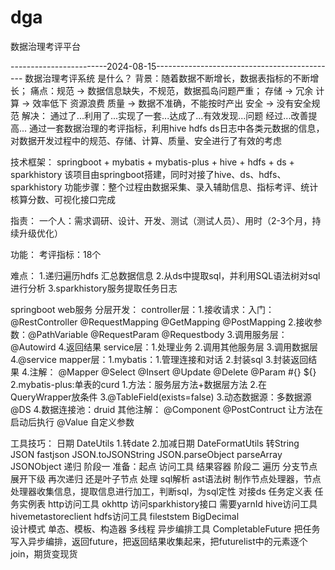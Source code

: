 # dga
数据治理考评平台

------------------------2024-08-15---------------------------------------------
数据治理考评系统
是什么？ 背景：随着数据不断增长，数据表指标的不断增长；
        痛点：规范 -> 数据信息缺失，不规范，数据孤岛问题严重；
             存储 -> 冗余
             计算 -> 效率低下 资源浪费
             质量 -> 数据不准确，不能按时产出
             安全 -> 没有安全规范
        解决： 通过了...利用了...实现了一套...达成了...有效发现...问题 经过...改善提高...
			通过一套数据治理的考评指标，利用hive hdfs ds日志中各类元数据的信息，对数据开发过程中的规范、存储、计算、质量、安全进行了有效的考虑

技术框架：
	springboot + mybatis + mybatis-plus + hive + hdfs + ds + sparkhistory
	该项目由springboot搭建，同时对接了hive、ds、hdfs、sparkhistory
 	功能步骤：整个过程由数据采集、录入辅助信息、指标考评、统计核算分数、可视化接口完成

指责：
	一个人：需求调研、设计、开发、测试（测试人员）、用时（2-3个月，持续升级优化）
	
功能：
	考评指标：18个

 难点：
 	1.递归遍历hdfs 汇总数据信息
  	2.从ds中提取sql，并利用SQL语法树对sql进行分析
    3.sparkhistory服务提取任务日志

springboot
	web服务
 	分层开发：
  		controller层：1.接收请求：入门：@RestController
								      @RequestMapping
		 							  @GetMapping
		  							  @PostMapping
		   			  2.接收参数：@PathVariable
		  					     @RequestParam
			                     @Requestbody
					  3.调用服务层：@Autowird
	   				  4.返回结果
		service层：1.处理业务
	   			  2.调用其他服务层
			      3.调用数据层
				  4.@service
	    mapper层：1.mybatis：1.管理连接和对话
	 					     2.封装sql
	 					     3.封装返回结果
		                     4.注解：	@Mapper
					   					@Select @Insert @Update @Delete
			 							@Param
		   								#{} ${}
		  		  2.mybatis-plus:单表的curd	1.方法：服务层方法+数据层方法
											2.在QueryWrapper放条件
		   									3.@TableField(exists=false)
			  	  3.动态数据源：多数据源 
							   @DS
		  		  4.数据连接池：druid
		其他注解：
  				@Component
	  			@PostContruct	让方法在启动后执行
	  			@Value		自定义参数

 工具技巧：
 		日期	DateUtils	1.转date 2.加减日期
   				DateFormatUtils		转String
	   JSON		fastjson	JSON.toJSONString
							JSON.parseObject parseArray
	   						JSONObject
   		递归	阶段一 准备：起点 访问工具 结果容器
	 			阶段二 遍历 分支节点 展开下级 再次递归 还是叶子节点 处理
	 	sql解析	ast语法树	制作节点处理器，节点处理器收集信息，提取信息进行加工，判断sql，为sql定性
   		对接ds	任务定义表
	 			任务实例表
	 	http访问工具	okhttp
   					访问sparkhistory接口
					需要yarnId
	 	hive访问工具	hivemetastoreclient
   		hdfs访问工具	fileststem
	 	BigDecimal	
   		设计模式		单态、模板、构造器
	 	多线程		异步编排工具	CompletableFuture	把任务写入异步编排，返回future，把返回结果收集起来，把futurelist中的元素逐个join，期货变现货
		  				
			   
		   				









 
